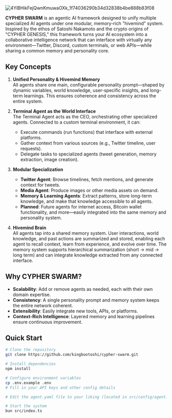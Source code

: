 ![4YiBHikFejQwnKmuwaOXk_1f74036290b34d32838b4be888b83f08](https://github.com/user-attachments/assets/db362428-fe27-499d-be63-e61853e1a208)

**CYPHER SWARM** is an agentic AI framework designed to unify multiple specialized AI agents under one modular, memory-rich "hivemind" system. Inspired by the ethos of Satoshi Nakamoto and the crypto origins of "CYPHER GENESIS," this framework turns your AI ecosystem into a collaborative intelligence network that can interface with virtually any environment—Twitter, Discord, custom terminals, or web APIs—while sharing a common memory and personality core.

## Key Concepts

1. **Unified Personality & Hivemind Memory**  
   All agents share one main, configurable personality prompt—shaped by dynamic variables, world knowledge, user-specific insights, and long-term learnings. This ensures coherence and consistency across the entire system.

2. **Terminal Agent as the World Interface**  
   The Terminal Agent acts as the CEO, orchestrating other specialized agents. Connected to a custom terminal environment, it can:
   - Execute commands (run functions) that interface with external platforms.
   - Gather context from various sources (e.g., Twitter timeline, user requests).
   - Delegate tasks to specialized agents (tweet generation, memory extraction, image creation).

3. **Modular Specialization**  
   - **Twitter Agent**: Browse timelines, fetch mentions, and generate context for tweets.
   - **Media Agent**: Produce images or other media assets on demand.
   - **Memory & Learning Agents**: Extract patterns, store long-term knowledge, and make that knowledge accessible to all agents.
   - **Planned**: Future agents for internet access, Bitcoin wallet functionality, and more—easily integrated into the same memory and personality system.

4. **Hivemind Brain**  
   All agents tap into a shared memory system. User interactions, world knowledge, and past actions are summarized and stored, enabling each agent to recall context, learn from experience, and evolve over time. The memory system supports hierarchical summarization (short → mid → long term) and can integrate knowledge extracted from any connected interface.

## Why CYPHER SWARM?

- **Scalability**: Add or remove agents as needed, each with their own domain expertise.  
- **Consistency**: A single personality prompt and memory system keeps the entire network coherent.  
- **Extensibility**: Easily integrate new tools, APIs, or platforms.  
- **Context-Rich Intelligence**: Layered memory and learning pipelines ensure continuous improvement.

## Quick Start

```bash
# Clone the repository
git clone https://github.com/kingbootoshi/cypher-swarm.git

# Install dependencies
npm install

# Configure environment variables
cp .env.example .env
# Fill in your API keys and other config details

# Edit the agent.yaml file to your liking (located in src/config/agent.yaml)

# Start the system
bun src/index.ts
```